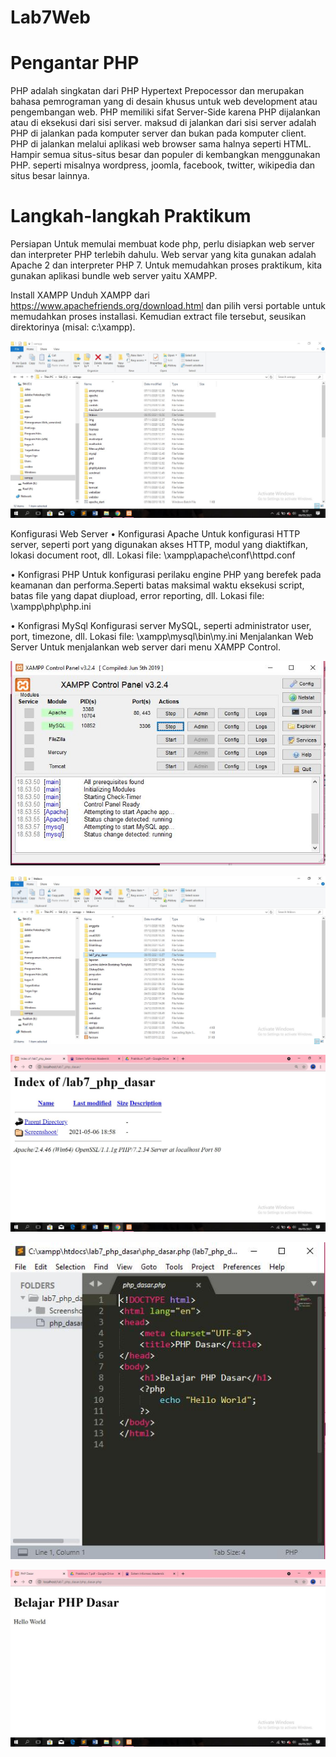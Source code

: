 # Lab7Web
# Pengantar PHP
PHP adalah singkatan dari PHP Hypertext Prepocessor dan merupakan bahasa pemrograman yang di desain khusus untuk web development atau pengembangan web. PHP memiliki sifat Server-Side karena PHP dijalankan atau di eksekusi dari sisi server. maksud di jalankan dari sisi server adalah PHP di jalankan pada komputer server dan bukan pada komputer client. PHP di jalankan melalui aplikasi web browser sama halnya seperti HTML. Hampir semua situs-situs besar dan populer di kembangkan menggunakan PHP. seperti misalnya wordpress, joomla, facebook, twitter, wikipedia dan situs besar lainnya.

# Langkah-langkah Praktikum
Persiapan Untuk memulai membuat kode php, perlu disiapkan web server dan interpreter PHP terlebih dahulu. Web servar yang kita gunakan adalah Apache 2 dan interpreter PHP 7. Untuk memudahkan proses praktikum, kita gunakan aplikasi bundle web server yaitu XAMPP.

Install XAMPP
Unduh XAMPP dari https://www.apachefriends.org/download.html dan pilih versi portable untuk memudahkan proses installasi. Kemudian extract file tersebut, seusikan direktorinya (misal: c:\xampp).

![imag](https://github.com/fdlhrauf/Lab7Web/blob/main/Screenshoot/1.JPG)

Konfigurasi Web Server
• Konfigurasi Apache
Untuk konfigurasi HTTP server, seperti port yang digunakan akses HTTP, modul yang diaktifkan, lokasi document root, dll. Lokasi file: \xampp\apache\conf\httpd.conf

• Konfigrasi PHP
Untuk konfigurasi perilaku engine PHP yang berefek pada keamanan dan performa.Seperti batas maksimal waktu eksekusi script, batas file yang dapat diupload, error reporting, dll. Lokasi file: \xampp\php\php.ini

• Konfigrasi MySql
Konfigurasi server MySQL, seperti administrator user, port, timezone, dll. Lokasi file: \xampp\mysql\bin\my.ini Menjalankan Web Server Untuk menjalankan web server dari menu XAMPP Control.

![imag](https://github.com/fdlhrauf/Lab7Web/blob/main/Screenshoot/3.JPG)

![imag](https://github.com/fdlhrauf/Lab7Web/blob/main/Screenshoot/2.JPG)

![imag](https://github.com/fdlhrauf/Lab7Web/blob/main/Screenshoot/4.JPG)

![imag](https://github.com/fdlhrauf/Lab7Web/blob/main/Screenshoot/55.JPG)

![imag](https://github.com/fdlhrauf/Lab7Web/blob/main/Screenshoot/5.JPG)
